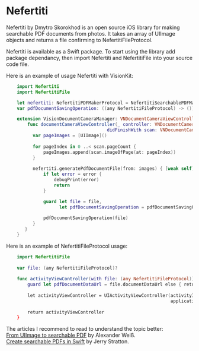 # Nefertiti
Nefertiti by Dmytro Skorokhod is an open source iOS library for making searchable PDF documents from photos. It takes an array of UIImage objects and returns a file confirming to NefertitiFileProtocol.

Nefertiti is available as a Swift package. To start using the library add package dependancy, then import Nefertiti and NefertitiFile into your source code file.

Here is an example of usage Nefertiti with VisionKit:

```Swift
    import Nefertiti
    import NefertitiFile

    let nefertiti: NefertitiPDFMakerProtocol = NefertitiSearchablePDFMaker()
    var pdfDocumentSavingOperation: ((any NefertitiFileProtocol) -> ())?

    extension VisionDocumentCameraManager: VNDocumentCameraViewControllerDelegate {
        func documentCameraViewController(_ controller: VNDocumentCameraViewController,
                                      didFinishWith scan: VNDocumentCameraScan) {
          var pageImages = [UIImage]()
        
          for pageIndex in 0 ..< scan.pageCount {
              pageImages.append(scan.imageOfPage(at: pageIndex))
          }
        
          nefertiti.generatePdfDocumentFile(from: images) { [weak self] file, error in
              if let error = error {
                  debugPrint(error)
                  return
              }

              guard let file = file,
                    let pdfDocumentSavingOperation = pdfDocumentSavingOperation else { return }
            
              pdfDocumentSavingOperation(file)
          }
       }
    }
```

Here is an example of NefertitiFileProtocol usage:
```Swift
    import NefertitiFile
    
    var file: (any NefertitiFileProtocol)?
    
    func activityViewController(with file: (any NefertitiFileProtocol)) -> UIActivityViewController? {
        guard let pdfDocumentDataUrl = file.documentDataUrl else { return nil }
    
        let activityViewController = UIActivityViewController(activityItems: [pdfDocumentDataUrl],
                                                              applicationActivities: nil)
    
        return activityViewController
    }
```

The articles I recommend to read to understand the topic better:
<BR>
<A HREF=https://alexanderweiss.dev/blog/2020-11-28-from-uiimage-to-searchable-pdf-part-1>From UIImage to searchable PDF</A> by Alexander Weiß.
<BR>
<A HREF=https://www.hoboes.com/Mimsy/hacks/searchable-pdfs/>Create searchable PDFs in Swift</A> by Jerry Stratton.

